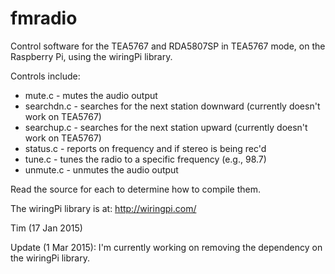 # fmradio
Control software for the TEA5767 and RDA5807SP in TEA5767 mode, on the Raspberry Pi, using the wiringPi library.

Controls include:

- mute.c - mutes the audio output
- searchdn.c - searches for the next station downward (currently doesn't work on TEA5767)
- searchup.c - searches for the next station upward (currently doesn't work on TEA5767)
- status.c - reports on frequency and if stereo is being rec'd
- tune.c - tunes the radio to a specific frequency (e.g., 98.7)
- unmute.c - unmutes the audio output

Read the source for each to determine how to compile them.

The wiringPi library is at: http://wiringpi.com/

Tim (17 Jan 2015)

Update (1 Mar 2015): I'm currently working on removing the dependency on the wiringPi library.
